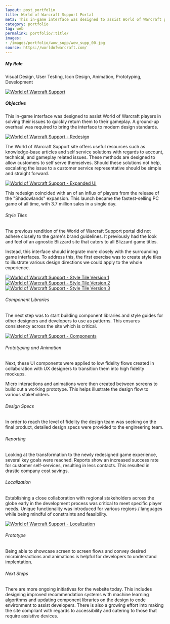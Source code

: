 ```yaml
---
layout: post_portfolio
title: World of Warcraft Support Portal
meta: This in-game interface was designed to assist World of Warcraft players in solving their issues to quickly return them to their gameplay. A ground-up overhaul was required to bring the interface to modern design standards.
category: portfolio
tag: web
permalink: portfolio/:title/
images: 
- /images/portfolio/wow_supp/wow_supp_00.jpg
source: https://worldofwarcraft.com/
---
```


##### My Role

Visual Design, User Testing, Icon Design, Animation, Prototyping, Development

<div class="lightgallery">
  <a href="/images/portfolio/wow_supp/wow_supp_01.jpg"><img src="/images/portfolio/wow_supp/wow_supp_01.jpg" alt="World of Warcraft Support"></a>
</div>

##### Objective

This in-game interface was designed to assist World of Warcraft players in solving their issues to quickly return them to their gameplay. A ground-up overhaul was required to bring the interface to modern design standards. 

<div class="lightgallery">
  <a href="/images/portfolio/wow_supp/wow_supp_02.jpg"><img src="/images/portfolio/wow_supp/wow_supp_02.jpg" alt="World of Warcraft Support - Redesign"></a>
</div>

The World of Warcraft Support site offers useful resources such as knowledge-base articles and self service solutions with regards to account, technical, and gameplay related issues. These methods are designed to allow customers to self serve themselves. Should these solutions not help, escalating the issue to a customer service representative should be simple and straight forward. 

<div class="lightgallery">
  <a href="/images/portfolio/wow_supp/wow_supp_03.jpg"><img src="/images/portfolio/wow_supp/wow_supp_03.jpg" alt="World of Warcraft Support - Expanded UI"></a>
</div>

This redesign coincided with an of an influx of players from the release of the "Shadowlands" expansion. This launch became the fastest-selling PC game of all time, with 3.7 million sales in a single day.

###### Style Tiles

The previous rendition of the World of Warcraft Support portal did not adhere closely to the game's brand guidelines. It previously had the look and feel of an agnostic Blizzard site that caters to all Blizzard game titles. 

Instead, this interface should integrate more closely with the surrounding game interfaces. To address this, the first exercise was to create style tiles to illustrate various design directions we could apply to the whole experience. 

<div class="lightgallery">
  <a href="/images/portfolio/wow_supp/wow_supp_04.jpg"><img src="/images/portfolio/wow_supp/wow_supp_04.jpg" alt="World of Warcraft Support - Style Tile Version 1"></a>
</div>

<div class="lightgallery">
  <a href="/images/portfolio/wow_supp/wow_supp_05.jpg"><img src="/images/portfolio/wow_supp/wow_supp_05.jpg" alt="World of Warcraft Support - Style Tile Version 2"></a>
</div>

<div class="lightgallery">
  <a href="/images/portfolio/wow_supp/wow_supp_06.jpg"><img src="/images/portfolio/wow_supp/wow_supp_06.jpg" alt="World of Warcraft Support - Style Tile Version 3"></a>
</div>

###### Component Libraries

The next step was to start building component libraries and style guides for other designers and developers to use as patterns. This ensures consistency across the site which is critical.

<div class="lightgallery">
  <a href="/images/portfolio/wow_supp/wow_supp_08.jpg"><img src="/images/portfolio/wow_supp/wow_supp_08.jpg" alt="World of Warcraft Support - Components"></a>
</div>

###### Prototyping and Animation

Next, these UI components were applied to low fidelity flows created in collaboration with UX designers to transition them into high fidelity mockups.

Micro interactions and animations were then created between screens to build out a working prototype. This helps illustrate the design flow to various stakeholders.

###### Design Specs

In order to reach the level of fidelity the design team was seeking on the final product, detailed design specs were provided to the engineering team. 

###### Reporting

Looking at the transformation to the newly redesigned game experience, several key goals were reached. Reports show an increased success rate for customer self-services, resulting in less contacts. This resulted in drastic company cost savings.

###### Localization

Establishing a close collaboration with regional stakeholders across the globe early in the development process was critical to meet specific player needs. Unique functionality was introduced for various regions / languages while being mindful of constraints and feasibility.

<div class="lightgallery">
  <a href="/images/portfolio/wow_supp/wow_supp_09.jpg"><img src="/images/portfolio/wow_supp/wow_supp_09.jpg" alt="World of Warcraft Support - Localization"></a>
</div>

###### Prototype

Being able to showcase screen to screen flows and convey desired microinteractions and animations is helpful for developers to understand implentation.

###### Next Steps

There are more ongoing initiatives for the website today. This includes designing improved recommendation systems with machine learning algorithms and updating component libraries on the design to code environment to assist developers. There is also a growing effort into making the site compliant with regards to accessibility and catering to those that require assistive devices.